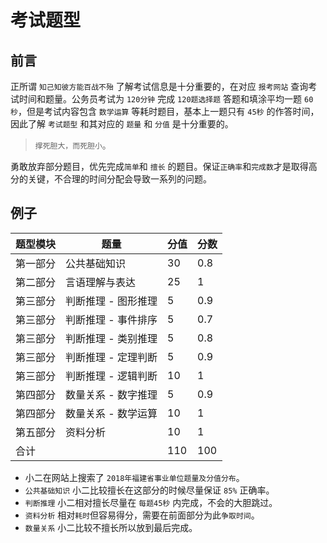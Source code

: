 # 考试题型

## 前言

正所谓 `知己知彼方能百战不殆` 了解考试信息是十分重要的，在对应 `报考网站` 查询考试时间和题量。公务员考试为 `120分钟` 完成 `120题选择题` 答题和填涂平均一题 `60秒`，但是考试内容包含 `数学运算` 等耗时题目，基本上一题只有 `45秒` 的作答时间，因此了解 `考试题型` 和其对应的 `题量` 和 `分值` 是十分重要的。

> `撑死胆大，而死胆小`。

勇敢放弃部分题目，优先完成`简单`和 `擅长` 的题目。保证`正确率`和`完成数`才是取得高分的关键，不合理的时间分配会导致一系列的问题。

## 例子

| 题型模块 | 题量 | 分值 | 分数 |
| --- | --- | --- | --- |
| 第一部分 | 公共基础知识 | 30 | 0.8 | 24 |
| 第二部分 | 言语理解与表达 | 25 | 1 | 25 |
| 第三部分 | 判断推理 - 图形推理 | 5 | 0.9 | 4.5 |
| 第三部分 | 判断推理 - 事件排序 | 5 | 0.7 | 3.5 |
| 第三部分 | 判断推理 - 类别推理 | 5 | 0.8 | 4 |
| 第三部分 | 判断推理 - 定理判断 | 5 | 0.9 | 4.5 |
| 第三部分 | 判断推理 - 逻辑判断 | 10 | 1 | 10 |
| 第四部分 | 数量关系 - 数字推理 | 5 | 0.9 | 4.5 |
| 第四部分 | 数量关系 - 数学运算 | 10 | 1 | 10 |
| 第五部分 | 资料分析 | 10 | 1 | 10 |
| 合计 |  |  110 | 100 |

* 小二在网站上搜索了 `2018年福建省事业单位题量及分值分布`。
* `公共基础知识` 小二比较擅长在这部分的时候尽量保证 `85%` 正确率。
* `判断推理` 小二相对擅长尽量在 `每题45秒` 内完成，不会的大胆跳过。
* `资料分析` 相对`耗时`但容易得分，需要在前面部分为此`争取时间`。
* `数量关系` 小二比较不擅长所以放到最后完成。